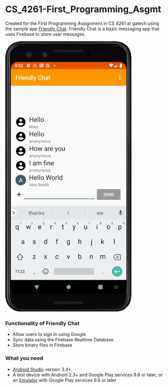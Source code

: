 # CS_4261-First_Programming_Asgmt
Created for the First Programming Assignment in CS 4261 at gatech using the sample app [Friendly Chat](https://codelabs.developers.google.com/codelabs/firebase-android/#0). Friendly Chat is a basic messaging app that uses Firebase to store user messages.

<img alt="App Screenshot" src="/assets/Screenshot.png" title="App Screenshot" width="400" />

### Functionality of Friendly Chat

- Allow users to sign in using Google.
- Sync data using the Firebase Realtime Database.
- Store binary files in Firebase 

### What you need

- [Android Studio](https://developer.android.com/sdk/installing/studio.html) version 3.4+.
- A test device with Android 2.3+ and Google Play services 9.8 or later, or an [Emulator](https://developer.android.com/studio/run/emulator#install) with Google Play services 9.8 or later
